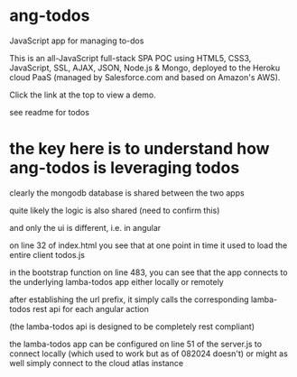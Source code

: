 ang-todos
=========

JavaScript app for managing to-dos

This is an all-JavaScript full-stack SPA POC using HTML5, CSS3, JavaScript, SSL, AJAX, JSON, Node.js & Mongo, deployed to the Heroku cloud PaaS (managed by Salesforce.com and based on Amazon's AWS).

Click the link at the top to view a demo.

see readme for todos

the key here is to understand how ang-todos is leveraging todos
===============================================================

clearly the mongodb database is shared between the two apps

quite likely the logic is also shared (need to confirm this)

and only the ui is different, i.e. in angular

on line 32 of index.html you see that at one point in time it used to load the entire client todos.js

in the bootstrap function on line 483, you can see that the app connects to the underlying lamba-todos app either locally or remotely

after establishing the url prefix, it simply calls the corresponding lamba-todos rest api for each angular action

(the lamba-todos api is designed to be completely rest compliant)

the lamba-todos app can be configured on line 51 of the server.js to connect locally (which used to work but as of 082024 doesn't) or might as well simply connect to the cloud atlas instance 


